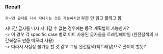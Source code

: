 ### Recall

`지나간 글자를 다시 지나가는 것은 가능하지만` 부분 안 읽고 풀려고 함

지나간 글자를 다시 지나갈 수 없는 경우에는 동적 계획법이 가능한가?\
-> 이 경우 각 specific case 별로 이미 사용된 글자들을 트래킹해야됨 (완전탐색의 시간복잡도 만큼 메모리 사용)\
-> 따라서 사실상 불가능 할 것 같고 그냥 완전탐색(백트래킹)으로 풀어야 할듯?
